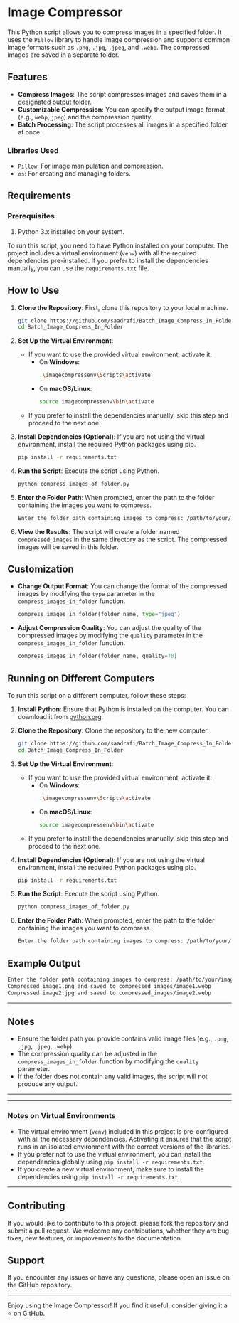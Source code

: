 # Image Compressor

This Python script allows you to compress images in a specified folder. It uses the `Pillow` library to handle image compression and supports common image formats such as `.png`, `.jpg`, `.jpeg`, and `.webp`. The compressed images are saved in a separate folder.

## Features

- **Compress Images**: The script compresses images and saves them in a designated output folder.
- **Customizable Compression**: You can specify the output image format (e.g., `webp`, `jpeg`) and the compression quality.
- **Batch Processing**: The script processes all images in a specified folder at once.

### Libraries Used
- `Pillow`: For image manipulation and compression.
- `os`: For creating and managing folders.

## Requirements
### Prerequisites
1. Python 3.x installed on your system.

To run this script, you need to have Python installed on your computer. The project includes a virtual environment (`venv`) with all the required dependencies pre-installed. If you prefer to install the dependencies manually, you can use the `requirements.txt` file.

## How to Use

1. **Clone the Repository**: First, clone this repository to your local machine.

    ```bash
    git clone https://github.com/saadrafi/Batch_Image_Compress_In_Folder.git
    cd Batch_Image_Compress_In_Folder
    ```

2. **Set Up the Virtual Environment**:
   - If you want to use the provided virtual environment, activate it:
     - On **Windows**:
       ```bash
       .\imagecompressenv\Scripts\activate
       ```
     - On **macOS/Linux**:
       ```bash
       source imagecompressenv\bin\activate
       ```
   - If you prefer to install the dependencies manually, skip this step and proceed to the next one.

3. **Install Dependencies (Optional)**: If you are not using the virtual environment, install the required Python packages using pip.

    ```bash
    pip install -r requirements.txt
    ```

4. **Run the Script**: Execute the script using Python.

    ```bash
    python compress_images_of_folder.py
    ```

5. **Enter the Folder Path**: When prompted, enter the path to the folder containing the images you want to compress.

    ```bash
    Enter the folder path containing images to compress: /path/to/your/images
    ```

6. **View the Results**: The script will create a folder named `compressed_images` in the same directory as the script. The compressed images will be saved in this folder.

## Customization

- **Change Output Format**: You can change the format of the compressed images by modifying the `type` parameter in the `compress_images_in_folder` function.

    ```python
    compress_images_in_folder(folder_name, type="jpeg")
    ```

- **Adjust Compression Quality**: You can adjust the quality of the compressed images by modifying the `quality` parameter in the `compress_images_in_folder` function.

    ```python
    compress_images_in_folder(folder_name, quality=70)
    ```

## Running on Different Computers

To run this script on a different computer, follow these steps:

1. **Install Python**: Ensure that Python is installed on the computer. You can download it from [python.org](https://www.python.org/).

2. **Clone the Repository**: Clone the repository to the new computer.

    ```bash
    git clone https://github.com/saadrafi/Batch_Image_Compress_In_Folder.git
    cd Batch_Image_Compress_In_Folder
    ```

3. **Set Up the Virtual Environment**:
   - If you want to use the provided virtual environment, activate it:
     - On **Windows**:
       ```bash
       .\imagecompressenv\Scripts\activate
       ```
     - On **macOS/Linux**:
       ```bash
       source imagecompressenv\bin\activate
       ```
   - If you prefer to install the dependencies manually, skip this step and proceed to the next one.

4. **Install Dependencies (Optional)**: If you are not using the virtual environment, install the required Python packages using pip.

    ```bash
    pip install -r requirements.txt
    ```

5. **Run the Script**: Execute the script using Python.

    ```bash
    python compress_images_of_folder.py
    ```

6. **Enter the Folder Path**: When prompted, enter the path to the folder containing the images you want to compress.

    ```bash
    Enter the folder path containing images to compress: /path/to/your/images
    ```

## Example Output

```bash
Enter the folder path containing images to compress: /path/to/your/images
Compressed image1.png and saved to compressed_images/image1.webp
Compressed image2.jpg and saved to compressed_images/image2.webp
```

---

## Notes
- Ensure the folder path you provide contains valid image files (e.g., `.png`, `.jpg`, `.jpeg`, `.webp`).
- The compression quality can be adjusted in the `compress_images_in_folder` function by modifying the `quality` parameter.
- If the folder does not contain any valid images, the script will not produce any output.

---
---

### Notes on Virtual Environments

- The virtual environment (`venv`) included in this project is pre-configured with all the necessary dependencies. Activating it ensures that the script runs in an isolated environment with the correct versions of the libraries.
- If you prefer not to use the virtual environment, you can install the dependencies globally using `pip install -r requirements.txt`.
- If you create a new virtual environment, make sure to install the dependencies using `pip install -r requirements.txt`.

---

## Contributing

If you would like to contribute to this project, please fork the repository and submit a pull request. We welcome any contributions, whether they are bug fixes, new features, or improvements to the documentation.

## Support

If you encounter any issues or have any questions, please open an issue on the GitHub repository.

---

Enjoy using the Image Compressor! If you find it useful,  consider giving it a ⭐ on GitHub.
